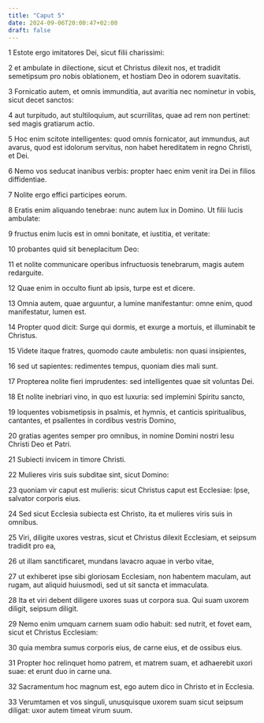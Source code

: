 ```yaml
---
title: "Caput 5"
date: 2024-09-06T20:00:47+02:00
draft: false
---
```



1 Estote ergo imitatores Dei, sicut filii charissimi:

2 et ambulate in dilectione, sicut et Christus dilexit nos, et tradidit semetipsum pro nobis oblationem, et hostiam Deo in odorem suavitatis.

3 Fornicatio autem, et omnis immunditia, aut avaritia nec nominetur in vobis, sicut decet sanctos:

4 aut turpitudo, aut stultiloquium, aut scurrilitas, quae ad rem non pertinet: sed magis gratiarum actio.

5 Hoc enim scitote intelligentes: quod omnis fornicator, aut immundus, aut avarus, quod est idolorum servitus, non habet hereditatem in regno Christi, et Dei.

6 Nemo vos seducat inanibus verbis: propter haec enim venit ira Dei in filios diffidentiae.

7 Nolite ergo effici participes eorum.

8 Eratis enim aliquando tenebrae: nunc autem lux in Domino. Ut filii lucis ambulate:

9 fructus enim lucis est in omni bonitate, et iustitia, et veritate:

10 probantes quid sit beneplacitum Deo:

11 et nolite communicare operibus infructuosis tenebrarum, magis autem redarguite.

12 Quae enim in occulto fiunt ab ipsis, turpe est et dicere.

13 Omnia autem, quae arguuntur, a lumine manifestantur: omne enim, quod manifestatur, lumen est.

14 Propter quod dicit: Surge qui dormis, et exurge a mortuis, et illuminabit te Christus.

15 Videte itaque fratres, quomodo caute ambuletis: non quasi insipientes,

16 sed ut sapientes: redimentes tempus, quoniam dies mali sunt.

17 Propterea nolite fieri imprudentes: sed intelligentes quae sit voluntas Dei.

18 Et nolite inebriari vino, in quo est luxuria: sed implemini Spiritu sancto,

19 loquentes vobismetipsis in psalmis, et hymnis, et canticis spiritualibus, cantantes, et psallentes in cordibus vestris Domino,

20 gratias agentes semper pro omnibus, in nomine Domini nostri Iesu Christi Deo et Patri.

21 Subiecti invicem in timore Christi.

22 Mulieres viris suis subditae sint, sicut Domino:

23 quoniam vir caput est mulieris: sicut Christus caput est Ecclesiae: Ipse, salvator corporis eius.

24 Sed sicut Ecclesia subiecta est Christo, ita et mulieres viris suis in omnibus.

25 Viri, diligite uxores vestras, sicut et Christus dilexit Ecclesiam, et seipsum tradidit pro ea,

26 ut illam sanctificaret, mundans lavacro aquae in verbo vitae,

27 ut exhiberet ipse sibi gloriosam Ecclesiam, non habentem maculam, aut rugam, aut aliquid huiusmodi, sed ut sit sancta et immaculata.

28 Ita et viri debent diligere uxores suas ut corpora sua. Qui suam uxorem diligit, seipsum diligit.

29 Nemo enim umquam carnem suam odio habuit: sed nutrit, et fovet eam, sicut et Christus Ecclesiam:

30 quia membra sumus corporis eius, de carne eius, et de ossibus eius.

31 Propter hoc relinquet homo patrem, et matrem suam, et adhaerebit uxori suae: et erunt duo in carne una.

32 Sacramentum hoc magnum est, ego autem dico in Christo et in Ecclesia.

33 Verumtamen et vos singuli, unusquisque uxorem suam sicut seipsum diligat: uxor autem timeat virum suum.

